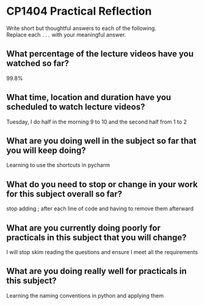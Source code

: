 # CP1404 Practical Reflection

Write short but thoughtful answers to each of the following.  
Replace each `...` with your meaningful answer.

## What percentage of the lecture videos have you watched so far?

99.8%

## What time, location and duration have you scheduled to watch lecture videos?

Tuesday, I do half in the morning 9 to 10 and the second half from 1 to 2

## What are you doing well in the subject so far that you will keep doing?

Learning to use the shortcuts in pycharm 

## What do you need to stop or change in your work for this subject overall so far?

stop adding ; after each line of code and having to remove them afterward

## What are you currently doing poorly for practicals in this subject that you will change?

I will stop skim reading the questions and ensure I meet all the requirements

## What are you doing really well for practicals in this subject?

Learning the naming conventions in python and applying them
